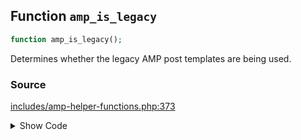 ## Function `amp_is_legacy`

```php
function amp_is_legacy();
```

Determines whether the legacy AMP post templates are being used.

### Source

[includes/amp-helper-functions.php:373](TODO)

<details>
<summary>Show Code</summary>
```php
<php ?>```
</details>
